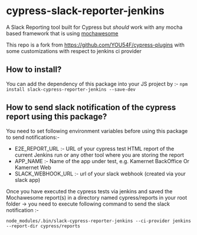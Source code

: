 # cypress-slack-reporter-jenkins

A Slack Reporting tool built for Cypress but _should_ work with any mocha based framework that is using [mochawesome](https://github.com/adamgruber/mochawesome/)

This repo is a fork from https://github.com/YOU54F/cypress-plugins with some customizations with respect to jenkins ci provider

## How to install?

You can add the dependency of this package into your JS project by :-
`npm install slack-cypress-reporter-jenkins --save-dev`

## How to send slack notification of the cypress report using this package?

You need to set following environment variables before using this package to send notifications:-
* E2E_REPORT_URL :- URL of your cypress test HTML report of the current Jenkins run or any other tool where you are storing the report
* APP_NAME :- Name of the app under test, e.g. Kamernet BackOffice Or Kamernet Web
* SLACK_WEBHOOK_URL :- url of your slack webhook (created via your slack app)

Once you have executed the cypress tests via jenkins and saved the Mochawesome report(s) in a directory named cypress/reports in your root folder -> you need to execute following command to send the slack notification :-

`node_modules/.bin/slack-cypress-reporter-jenkins --ci-provider jenkins --report-dir cypress/reports`

